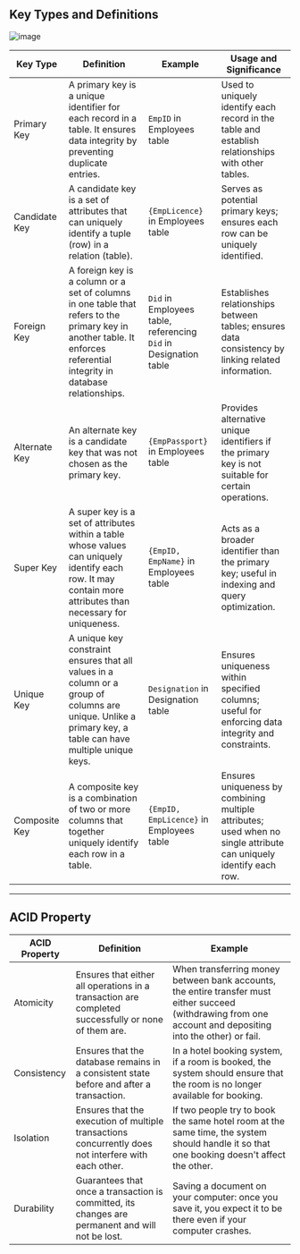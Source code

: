 ## Key Types and Definitions

![image](https://github.com/nandini-gangrade/Hexaware-Python-Training/assets/87817417/861cbc03-de81-4342-bd4a-4f9539ad5b3c)

| Key Type       | Definition                                                                                                                                                     | Example                                                                                     | Usage and Significance                                                                                       |
|----------------|----------------------------------------------------------------------------------------------------------------------------------------------------------------|----------------------------------------------------------------------------------------------|----------------------------------------------------------------------------------------------------------------|
| Primary Key    | A primary key is a unique identifier for each record in a table. It ensures data integrity by preventing duplicate entries.                                    | `EmpID` in Employees table                                                                  | Used to uniquely identify each record in the table and establish relationships with other tables.           |
| Candidate Key  | A candidate key is a set of attributes that can uniquely identify a tuple (row) in a relation (table).                                                        | `{EmpLicence}` in Employees table                                                           | Serves as potential primary keys; ensures each row can be uniquely identified.                               |
| Foreign Key    | A foreign key is a column or a set of columns in one table that refers to the primary key in another table. It enforces referential integrity in database relationships. | `Did` in Employees table, referencing `Did` in Designation table                           | Establishes relationships between tables; ensures data consistency by linking related information.           |
| Alternate Key  | An alternate key is a candidate key that was not chosen as the primary key.                                                                                   | `{EmpPassport}` in Employees table                                                          | Provides alternative unique identifiers if the primary key is not suitable for certain operations.          |
| Super Key      | A super key is a set of attributes within a table whose values can uniquely identify each row. It may contain more attributes than necessary for uniqueness.       | `{EmpID, EmpName}` in Employees table                                                        | Acts as a broader identifier than the primary key; useful in indexing and query optimization.               |
| Unique Key     | A unique key constraint ensures that all values in a column or a group of columns are unique. Unlike a primary key, a table can have multiple unique keys.        | `Designation` in Designation table                                                          | Ensures uniqueness within specified columns; useful for enforcing data integrity and constraints.           |
| Composite Key  | A composite key is a combination of two or more columns that together uniquely identify each row in a table.                                                  | `{EmpID, EmpLicence}` in Employees table                                                     | Ensures uniqueness by combining multiple attributes; used when no single attribute can uniquely identify each row.  |

---

## ACID Property

| ACID Property | Definition                                                                                                    | Example                                                                                                                                                  |
|---------------|---------------------------------------------------------------------------------------------------------------|----------------------------------------------------------------------------------------------------------------------------------------------------------|
| Atomicity     | Ensures that either all operations in a transaction are completed successfully or none of them are.           | When transferring money between bank accounts, the entire transfer must either succeed (withdrawing from one account and depositing into the other) or fail. |
| Consistency   | Ensures that the database remains in a consistent state before and after a transaction.                      | In a hotel booking system, if a room is booked, the system should ensure that the room is no longer available for booking.                            |
| Isolation     | Ensures that the execution of multiple transactions concurrently does not interfere with each other.          | If two people try to book the same hotel room at the same time, the system should handle it so that one booking doesn't affect the other.             |
| Durability    | Guarantees that once a transaction is committed, its changes are permanent and will not be lost.             | Saving a document on your computer: once you save it, you expect it to be there even if your computer crashes.                                        |
